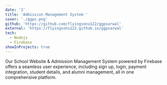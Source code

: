 ```yaml
---
date: '2'
title: 'Admission Management System '
cover: './ggps.png'
github: 'https://github.com/flyingsonu122/ggpsarwal'
external: 'https://flyingsonu122.github.io/ggpsarwal'
tech:
  - Nodejs
  - Firebase
showInProjects: true
---
```


Our School Website & Admission Management System powered by Firebase offers a seamless user experience, including sign up, login, payment integration, student details, and alumni management, all in one comprehensive platform.
